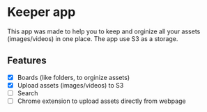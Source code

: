 # Keeper app

This app was made to help you to keep and orginize all your assets (images/videos) in one place. The app use S3 as a storage.

## Features

- [x] Boards (like folders, to orginize assets)
- [x] Upload assets (images/videos) to S3
- [ ] Search
- [ ] Chrome extension to upload assets directly from webpage 